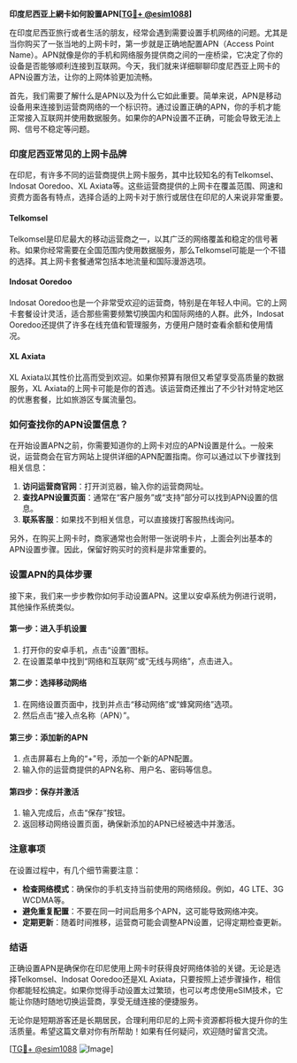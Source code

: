 **印度尼西亚上網卡如何設置APN[[TG💪+ @esim1088](https://t.me/s/esim1088)]**

在印度尼西亚旅行或者生活的朋友，经常会遇到需要设置手机网络的问题。尤其是当你购买了一张当地的上网卡时，第一步就是正确地配置APN（Access Point Name）。APN就像是你的手机和网络服务提供商之间的一座桥梁，它决定了你的设备是否能够顺利连接到互联网。今天，我们就来详细聊聊印度尼西亚上网卡的APN设置方法，让你的上网体验更加流畅。

首先，我们需要了解什么是APN以及为什么它如此重要。简单来说，APN是移动设备用来连接到运营商网络的一个标识符。通过设置正确的APN，你的手机才能正常接入互联网并使用数据服务。如果你的APN设置不正确，可能会导致无法上网、信号不稳定等问题。

### 印度尼西亚常见的上网卡品牌

在印尼，有许多不同的运营商提供上网卡服务，其中比较知名的有Telkomsel、Indosat Ooredoo、XL Axiata等。这些运营商提供的上网卡在覆盖范围、网速和资费方面各有特点，选择合适的上网卡对于旅行或居住在印尼的人来说非常重要。

#### Telkomsel

Telkomsel是印尼最大的移动运营商之一，以其广泛的网络覆盖和稳定的信号著称。如果你经常需要在全国范围内使用数据服务，那么Telkomsel可能是一个不错的选择。其上网卡套餐通常包括本地流量和国际漫游选项。

#### Indosat Ooredoo

Indosat Ooredoo也是一个非常受欢迎的运营商，特别是在年轻人中间。它的上网卡套餐设计灵活，适合那些需要频繁切换国内和国际网络的人群。此外，Indosat Ooredoo还提供了许多在线充值和管理服务，方便用户随时查看余额和使用情况。

#### XL Axiata

XL Axiata以其性价比高而受到欢迎。如果你预算有限但又希望享受高质量的数据服务，XL Axiata的上网卡可能是你的首选。该运营商还推出了不少针对特定地区的优惠套餐，比如旅游区专属流量包。

### 如何查找你的APN设置信息？

在开始设置APN之前，你需要知道你的上网卡对应的APN设置是什么。一般来说，运营商会在官方网站上提供详细的APN配置指南。你可以通过以下步骤找到相关信息：

1. **访问运营商官网**：打开浏览器，输入你的运营商网址。
2. **查找APN设置页面**：通常在“客户服务”或“支持”部分可以找到APN设置的信息。
3. **联系客服**：如果找不到相关信息，可以直接拨打客服热线询问。

另外，在购买上网卡时，商家通常也会附带一张说明卡片，上面会列出基本的APN设置步骤。因此，保留好购买时的资料是非常重要的。

### 设置APN的具体步骤

接下来，我们来一步步教你如何手动设置APN。这里以安卓系统为例进行说明，其他操作系统类似。

#### 第一步：进入手机设置

1. 打开你的安卓手机，点击“设置”图标。
2. 在设置菜单中找到“网络和互联网”或“无线与网络”，点击进入。

#### 第二步：选择移动网络

1. 在网络设置页面中，找到并点击“移动网络”或“蜂窝网络”选项。
2. 然后点击“接入点名称（APN）”。

#### 第三步：添加新的APN

1. 点击屏幕右上角的“+”号，添加一个新的APN配置。
2. 输入你的运营商提供的APN名称、用户名、密码等信息。

#### 第四步：保存并激活

1. 输入完成后，点击“保存”按钮。
2. 返回移动网络设置页面，确保新添加的APN已经被选中并激活。

### 注意事项

在设置过程中，有几个细节需要注意：

- **检查网络模式**：确保你的手机支持当前使用的网络频段。例如，4G LTE、3G WCDMA等。
- **避免重复配置**：不要在同一时间启用多个APN，这可能导致网络冲突。
- **定期更新**：随着时间推移，运营商可能会调整APN设置，记得定期检查更新。

### 结语

正确设置APN是确保你在印尼使用上网卡时获得良好网络体验的关键。无论是选择Telkomsel、Indosat Ooredoo还是XL Axiata，只要按照上述步骤操作，相信你都能轻松搞定。如果你觉得手动设置太过繁琐，也可以考虑使用eSIM技术，它能让你随时随地切换运营商，享受无缝连接的便捷服务。

无论你是短期游客还是长期居民，合理利用印尼的上网卡资源都将极大提升你的生活质量。希望这篇文章对你有所帮助！如果有任何疑问，欢迎随时留言交流。

[[TG💪+ @esim1088](https://t.me/s/esim1088) ![Image](https://i.postimg.cc/4NQfJmqS/Snipaste-2025-05-13-00-14-12.png)]